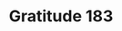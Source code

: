 ---
canonical_url: https://waylonwalker.com/gratitude/gratitude-183/
cover_image: https://images.waylonwalker.com/gratitude/gratitude-183.png
description: ''
published: true
tags: []
title: Gratitude 183
---